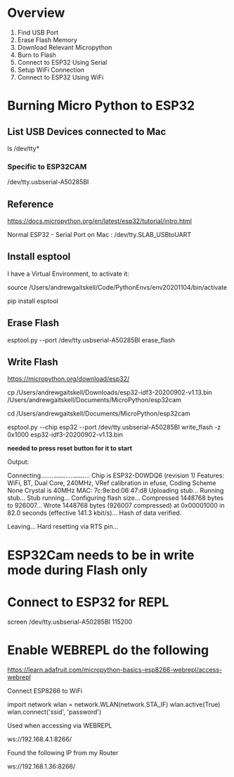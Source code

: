 # Overview

1. Find USB Port
2. Erase Flash Memory
3. Download Relevant Micropython
4. Burn to Flash
5. Connect to ESP32 Using Serial
6. Setup WiFi Connection
7. Connect to ESP32 Using WiFi

# Burning Micro Python to ESP32

## List USB Devices connected to Mac

ls /dev/tty*

### Specific to ESP32CAM

/dev/tty.usbserial-A50285BI

## Reference

https://docs.micropython.org/en/latest/esp32/tutorial/intro.html

Normal ESP32 - Serial Port on Mac : /dev/tty.SLAB_USBtoUART

## Install esptool

I have a Virtual Environment, to activate it: 

source /Users/andrewgaitskell/Code/PythonEnvs/env20201104/bin/activate

pip install esptool

## Erase Flash

esptool.py --port /dev/tty.usbserial-A50285BI erase_flash

## Write Flash

https://micropython.org/download/esp32/

cp /Users/andrewgaitskell/Downloads/esp32-idf3-20200902-v1.13.bin /Users/andrewgaitskell/Documents/MicroPython/esp32cam

cd /Users/andrewgaitskell/Documents/MicroPython/esp32cam

esptool.py --chip esp32 --port /dev/tty.usbserial-A50285BI write_flash -z 0x1000 esp32-idf3-20200902-v1.13.bin

__needed to press reset button for it to start__

Output:

Connecting........_____....._____....._____....._____...
Chip is ESP32-D0WDQ6 (revision 1)
Features: WiFi, BT, Dual Core, 240MHz, VRef calibration in efuse, Coding Scheme None
Crystal is 40MHz
MAC: 7c:9e:bd:06:47:d8
Uploading stub...
Running stub...
Stub running...
Configuring flash size...
Compressed 1448768 bytes to 926007...
Wrote 1448768 bytes (926007 compressed) at 0x00001000 in 82.0 seconds (effective 141.3 kbit/s)...
Hash of data verified.

Leaving...
Hard resetting via RTS pin...

# ESP32Cam needs to be in write mode during Flash only

# Connect to ESP32 for REPL

screen /dev/tty.usbserial-A50285BI 115200

# Enable WEBREPL do the following

https://learn.adafruit.com/micropython-basics-esp8266-webrepl/access-webrepl

Connect ESP8266 to WiFi

import network
wlan = network.WLAN(network.STA_IF)
wlan.active(True)
wlan.connect('ssid', 'password')

Used when accessing via WEBREPL

ws://192.168.4.1:8266/

Found the following IP from my Router

ws://192.168.1.36:8266/

